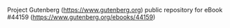 Project Gutenberg (https://www.gutenberg.org) public repository for eBook #44159 (https://www.gutenberg.org/ebooks/44159)
